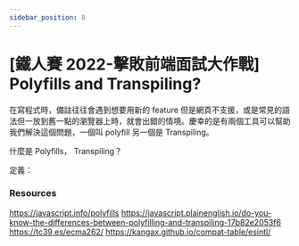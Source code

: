 ```yaml
---
sidebar_position: 8
---
```


# [鐵人賽 2022-擊敗前端面試大作戰] Polyfills and Transpiling?

在寫程式時，備註往往會遇到想要用新的 feature 但是網頁不支援，或是常見的語法但一放到舊一點的瀏覽器上時，就會出錯的情境。慶幸的是有兩個工具可以幫助我們解決這個問題，一個叫 polyfill 另一個是 Transpiling。

什麼是 Polyfills， Transpiling？

定義：

### Resources

https://javascript.info/polyfills
https://javascript.plainenglish.io/do-you-know-the-differences-between-polyfilling-and-transpiling-17b82e2053f6
https://tc39.es/ecma262/
https://kangax.github.io/compat-table/esintl/
